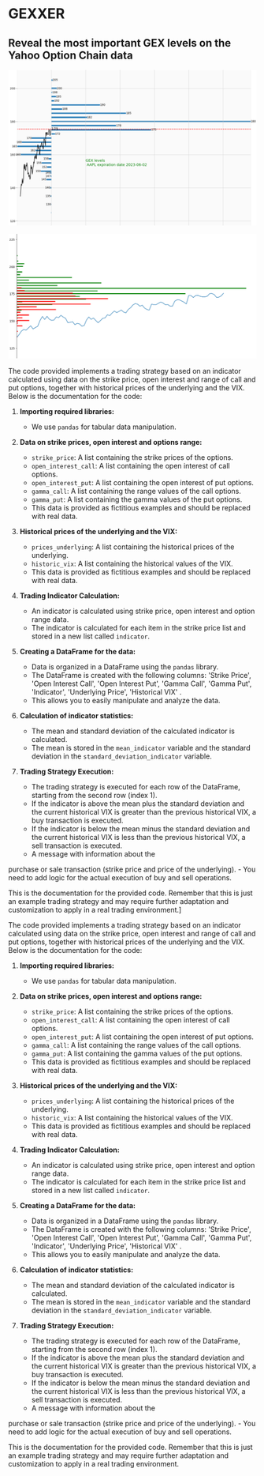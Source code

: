 # **GEXXER**
## Reveal the most important GEX levels on the Yahoo Option Chain data

![](https://github.com/erma0x/gexxer/blob/main/documents/plot%20output/Screenshot%20from%202023-05-30%2002-08-57.png)

![](https://github.com/erma0x/gexxer/blob/main/documents/plot%20output/Screenshot%20from%202023-05-30%2000-18-14.png)

The code provided implements a trading strategy based on an indicator calculated using data on the strike price, open interest and range of call and put options, together with historical prices of the underlying and the VIX. Below is the documentation for the code:

1. **Importing required libraries:**
    - We use `pandas` for tabular data manipulation.

2. **Data on strike prices, open interest and options range:**
    - `strike_price`: A list containing the strike prices of the options.
    - `open_interest_call`: A list containing the open interest of call options.
    - `open_interest_put`: A list containing the open interest of put options.
    - `gamma_call`: A list containing the range values of the call options.
    - `gamma_put`: A list containing the gamma values of the put options.
    - This data is provided as fictitious examples and should be replaced with real data.

3. **Historical prices of the underlying and the VIX:**
    - `prices_underlying`: A list containing the historical prices of the underlying.
    - `historic_vix`: A list containing the historical values of the VIX.
    - This data is provided as fictitious examples and should be replaced with real data.

4. **Trading Indicator Calculation:**
    - An indicator is calculated using strike price, open interest and option range data.
    - The indicator is calculated for each item in the strike price list and stored in a new list called `indicator`.

5. **Creating a DataFrame for the data:**
    - Data is organized in a DataFrame using the `pandas` library.
    - The DataFrame is created with the following columns: 'Strike Price', 'Open Interest Call', 'Open Interest Put', 'Gamma Call', 'Gamma Put', 'Indicator', 'Underlying Price', 'Historical VIX' .
    - This allows you to easily manipulate and analyze the data.

6. **Calculation of indicator statistics:**
    - The mean and standard deviation of the calculated indicator is calculated.
    - The mean is stored in the `mean_indicator` variable and the standard deviation in the `standard_deviation_indicator` variable.

7. **Trading Strategy Execution:**
    - The trading strategy is executed for each row of the DataFrame, starting from the second row (index 1).
    - If the indicator is above the mean plus the standard deviation and the current historical VIX is greater than the previous historical VIX, a buy transaction is executed.
    - If the indicator is below the mean minus the standard deviation and the current historical VIX is less than the previous historical VIX, a sell transaction is executed.
    - A message with information about the

purchase or sale transaction (strike price and price of the underlying).
    - You need to add logic for the actual execution of buy and sell operations.

This is the documentation for the provided code. Remember that this is just an example trading strategy and may require further adaptation and customization to apply in a real trading environment.]

The code provided implements a trading strategy based on an indicator calculated using data on the strike price, open interest and range of call and put options, together with historical prices of the underlying and the VIX. Below is the documentation for the code:

1. **Importing required libraries:**
    - We use `pandas` for tabular data manipulation.

2. **Data on strike prices, open interest and options range:**
    - `strike_price`: A list containing the strike prices of the options.
    - `open_interest_call`: A list containing the open interest of call options.
    - `open_interest_put`: A list containing the open interest of put options.
    - `gamma_call`: A list containing the range values of the call options.
    - `gamma_put`: A list containing the gamma values of the put options.
    - This data is provided as fictitious examples and should be replaced with real data.

3. **Historical prices of the underlying and the VIX:**
    - `prices_underlying`: A list containing the historical prices of the underlying.
    - `historic_vix`: A list containing the historical values of the VIX.
    - This data is provided as fictitious examples and should be replaced with real data.

4. **Trading Indicator Calculation:**
    - An indicator is calculated using strike price, open interest and option range data.
    - The indicator is calculated for each item in the strike price list and stored in a new list called `indicator`.

5. **Creating a DataFrame for the data:**
    - Data is organized in a DataFrame using the `pandas` library.
    - The DataFrame is created with the following columns: 'Strike Price', 'Open Interest Call', 'Open Interest Put', 'Gamma Call', 'Gamma Put', 'Indicator', 'Underlying Price', 'Historical VIX' .
    - This allows you to easily manipulate and analyze the data.

6. **Calculation of indicator statistics:**
    - The mean and standard deviation of the calculated indicator is calculated.
    - The mean is stored in the `mean_indicator` variable and the standard deviation in the `standard_deviation_indicator` variable.

7. **Trading Strategy Execution:**
    - The trading strategy is executed for each row of the DataFrame, starting from the second row (index 1).
    - If the indicator is above the mean plus the standard deviation and the current historical VIX is greater than the previous historical VIX, a buy transaction is executed.
    - If the indicator is below the mean minus the standard deviation and the current historical VIX is less than the previous historical VIX, a sell transaction is executed.
    - A message with information about the

purchase or sale transaction (strike price and price of the underlying).
    - You need to add logic for the actual execution of buy and sell operations.

This is the documentation for the provided code. Remember that this is just an example trading strategy and may require further adaptation and customization to apply in a real trading environment.
